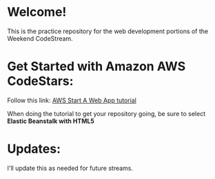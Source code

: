 # Welcome! 

This is the practice repository for the web development portions of the Weekend CodeStream.

# Get Started with Amazon AWS CodeStars:

Follow this link: <a href="https://aws.amazon.com/getting-started/tutorials/launch-an-app/">AWS Start A Web App tutorial<a>

When doing the tutorial to get your repository going, be sure to select <b>Elastic Beanstalk with HTML5</b>

# Updates:

I'll update this as needed for future streams.
